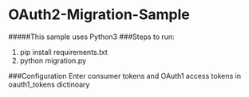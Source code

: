 # OAuth2-Migration-Sample

#####This sample uses Python3 
###Steps to run:
1. pip install requirements.txt
2. python migration.py

###Configuration
Enter consumer tokens and OAuth1 access tokens in oauth1_tokens dictinoary
